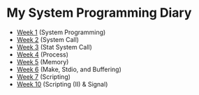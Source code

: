 # My System Programming Diary
* [Week 1](/week-1/1806205110_muhammad_week_1.md) (System Programming)
* [Week 2](/week-2/1806205110_muhammad_week_2.md) (System Call)
* [Week 3](/week-3/1806205110_muhammad_week_3.md) (Stat System Call)
* [Week 4](/week-4/1806205110_muhammad_week_4.md) (Process)
* [Week 5](/week-5/1806205110_muhammad_week_5.md) (Memory)
* [Week 6](/week-6/1806205110_muhammad_week_6.md) (Make, Stdio, and Buffering)
* [Week 7](/week-7/1806205110_muhammad_week_7.md) (Scripting)
* [Week 10](/week-10/1806205110_muhammad_week_10.md) (Scripting (II) & Signal)
